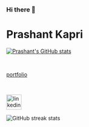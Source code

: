 ### Hi there 👋

<!--
**prashant-kapri/prashant-kapri** is a ✨ _special_ ✨ repository because its `README.md` (this file) appears on your GitHub profile.

Here are some ideas to get you started:

- 🔭 I’m currently working on ...
- 🌱 I’m currently learning ...
- 👯 I’m looking to collaborate on ...
- 🤔 I’m looking for help with ...
- 💬 Ask me about ...
- 📫 How to reach me: ...
- 😄 Pronouns: ...
- ⚡ Fun fact: ...
-->
# Prashant Kapri

<!-- [![Prashant's GitHub stats](https://github-readme-stats.vercel.app/api?username=prashant-kapri&hide=stars&count_private=true&show_icons=true)](https://github.com/prashant-kapri/github-readme-stats)

[![Top Langs](https://github-readme-stats.vercel.app/api/top-langs/?username=prashant-kapri)](https://github.com/prashant-kapri/github-readme-stats)
 -->
<!-- <a href="https://github.com/prashant-kapri/github-readme-stats">
  <img align="center" src="https://github-readme-stats.vercel.app/api?username=prashant-kapri&hide=stars&count_private=true&show_icons=true" />
</a> -->
[![Prashant's GitHub stats](https://github-readme-stats.vercel.app/api?username=prashant-kapri)](https://github.com/anuraghazra/github-readme-stats)

</br>

[portfolio](https://prashantkapri.netlify.app/Home)

<!-- Actual text -->
</br>
</hr>

[<img src='https://camo.githubusercontent.com/a80d00f23720d0bc9f55481cfcd77ab79e141606829cf16ec43f8cacc7741e46/68747470733a2f2f696d672e736869656c64732e696f2f62616467652f4c696e6b6564496e2d3030373742353f7374796c653d666f722d7468652d6261646765266c6f676f3d6c696e6b6564696e266c6f676f436f6c6f723d7768697465' alt='linkedin' height='40'>](https://www.linkedin.com/in/prashant-kapri-2b8047122//)  

</hr>


![GitHub streak stats](https://github-readme-streak-stats.herokuapp.com/?user=prashant-kapri) 



